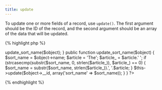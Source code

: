 ```yaml
---
title: update
---
```

To update one or more fields of a record, use `update()`.  The first argument should be the ID of the record, and the second argument should be an array of the data that will be updated.

{% highlight php %}
<?php

class Venue extends MvcModel {
  
  public function after_save($object) {
    $this->update_sort_name($object);
  }
  
  public function update_sort_name($object) {
    $sort_name = $object->name;
    $article = 'The';
    $article_ = $article.' ';
    if (strcasecmp(substr($sort_name, 0, strlen($article_)), $article_) == 0) {
      $sort_name = substr($sort_name, strlen($article_)).', '.$article;
    }
    $this->update($object->__id, array('sort_name' => $sort_name));
  }
  
}

?>
{% endhighlight %}